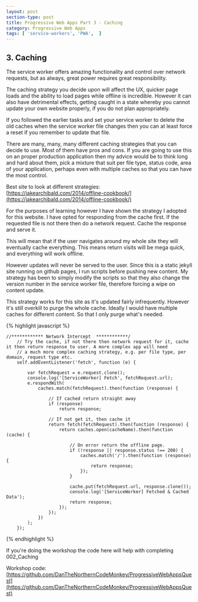 ```yaml
---
layout: post
section-type: post
title: Progressive Web Apps Part 3 - Caching
category: Progressive Web Apps
tags: [ 'service-workers', 'PWA',  ]
---
```


## 3. Caching

The service worker offers amazing functionality and control over network requests, but as always, great power requires great responsibility.

The caching strategy you decide upon will affect the UX, quicker page loads and the ability to load pages while offline is incredible. However it can also have detrimental effects, getting caught in a state whereby you cannot update your own website properly, if you do not plan appropriately.

If you followed the earlier tasks and set your service worker to delete the old caches when the service worker file changes then you can at least force a reset if you remember to update that file.

There are many, many, many different caching strategies that you can decide to use. Most of them have pros and cons. If you are going to use this on an proper production application then my advice would be to think long and hard about them, pick a mixture that suit per file type, status code, area of your application, perhaps even with multiple caches so that you can have the most control.

Best site to look at different strategies: [https://jakearchibald.com/2014/offline-cookbook/](https://jakearchibald.com/2014/offline-cookbook/)

For the purposes of learning however I have shown the strategy I adopted for this website. I have opted for responding from the cache first. If the requested file is not there then do a network request. Cache the response and serve it.

This will mean that if the user navigates around my whole site they will eventually cache everything. This means return visits will be mega quick, and everything will work offline.

However updates will never be served to the user. Since this is a static jekyll site running on github pages, I run scripts before pushing new content. My strategy has been to simply modify the scripts so that they also change the version number in the service worker file, therefore forcing a wipe on content update.

This strategy works for this site as it's updated fairly infrequently. However it's still overkill to purge the whole cache. Ideally I would have multiple caches for different content. So that I only purge what's needed.

{% highlight javascript %}

    //************ Network Intercept  ************/
        // Try the cache, if not there then network request for it, cache it then return response to user. A more complex app will need
        // a much more complex caching strategy, e.g. per file type, per domain, request type etc.
        self.addEventListener('fetch', function (e) {
    
            var fetchRequest = e.request.clone();
            console.log('[ServiceWorker] Fetch', fetchRequest.url);
            e.respondWith(
                caches.match(fetchRequest).then(function (response) {
    
                    // If cached return straight away
                    if (response)
                        return response;
    
                    // If not get it, then cache it
                    return fetch(fetchRequest).then(function (response) {
                        return caches.open(cacheName).then(function (cache) {
    
                            // On error return the offline page.
                            if (!response || response.status !== 200) {
                                caches.match('/').then(function (response) {
                                    return response;
                                });
                            }
    
                            cache.put(fetchRequest.url, response.clone());
                            console.log('[ServiceWorker] Fetched & Cached Data');
                            return response;
                        });
                    });
                })
            );
        });
     
{% endhighlight %}

If you're doing the workshop the code here will help with completing 002_Caching

Workshop code: [https://github.com/DanTheNorthernCodeMonkey/ProgressiveWebAppsQuest](https://github.com/DanTheNorthernCodeMonkey/ProgressiveWebAppsQuest)


